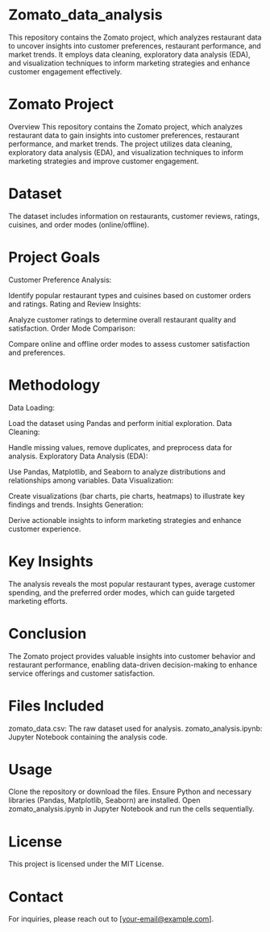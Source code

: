 # Zomato_data_analysis
This repository contains the Zomato project, which analyzes restaurant data to uncover insights into customer preferences, restaurant performance, and market trends. It employs data cleaning, exploratory data analysis (EDA), and visualization techniques to inform marketing strategies and enhance customer engagement effectively.

# Zomato Project
Overview
This repository contains the Zomato project, which analyzes restaurant data to gain insights into customer preferences, restaurant performance, and market trends. The project utilizes data cleaning, exploratory data analysis (EDA), and visualization techniques to inform marketing strategies and improve customer engagement.

# Dataset
The dataset includes information on restaurants, customer reviews, ratings, cuisines, and order modes (online/offline).
# Project Goals
Customer Preference Analysis:

Identify popular restaurant types and cuisines based on customer orders and ratings.
Rating and Review Insights:

Analyze customer ratings to determine overall restaurant quality and satisfaction.
Order Mode Comparison:

Compare online and offline order modes to assess customer satisfaction and preferences.
# Methodology
Data Loading:

Load the dataset using Pandas and perform initial exploration.
Data Cleaning:

Handle missing values, remove duplicates, and preprocess data for analysis.
Exploratory Data Analysis (EDA):

Use Pandas, Matplotlib, and Seaborn to analyze distributions and relationships among variables.
Data Visualization:

Create visualizations (bar charts, pie charts, heatmaps) to illustrate key findings and trends.
Insights Generation:

Derive actionable insights to inform marketing strategies and enhance customer experience.
# Key Insights
The analysis reveals the most popular restaurant types, average customer spending, and the preferred order modes, which can guide targeted marketing efforts.
# Conclusion
The Zomato project provides valuable insights into customer behavior and restaurant performance, enabling data-driven decision-making to enhance service offerings and customer satisfaction.

# Files Included
zomato_data.csv: The raw dataset used for analysis.
zomato_analysis.ipynb: Jupyter Notebook containing the analysis code.
# Usage
Clone the repository or download the files.
Ensure Python and necessary libraries (Pandas, Matplotlib, Seaborn) are installed.
Open zomato_analysis.ipynb in Jupyter Notebook and run the cells sequentially.
# License
This project is licensed under the MIT License.

# Contact
For inquiries, please reach out to [your-email@example.com].
